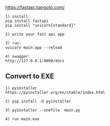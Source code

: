 https://fastapi.tiangolo.com/

```
1) install:
pip install fastapi
pip install "uvicorn[standard]"

2) write your fast api app

3) run:
uvicorn main:app --reload

4) swagger:
http://127.0.0.1:8000/docs
```

## Convert to EXE

```
1) pyinstaller
https://pyinstaller.org/en/stable/index.html

2) pip install -U pyinstaller

3) pyinstaller --onefile  main.py

4) run main.exe
```